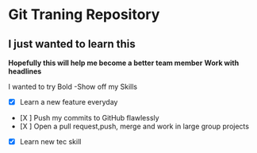 # Git Traning Repository
## I just wanted to learn this
**Hopefully this will help me become a better team member**
****Work with headlines****

I wanted to try Bold
-Show off my Skills
- [x] Learn  a new feature everyday
- [X ] Push my commits to GitHub flawlessly
- [X ] Open a pull request,push, merge and work in large group projects
- [x] Learn new tec skill